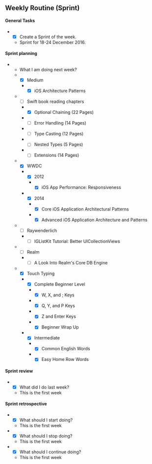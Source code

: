 ## Weekly Routine (Sprint)

#### General Tasks
* - [x] Create a Sprint of the week.
  - Sprint for 18-24 December 2016.

#### Sprint planning
* - What I am doing next week?
  * - [x] Medium
    * - [x] iOS Architecture Patterns

  * - [ ] Swift book reading chapters
    * - [x] Optional Chaining (22 Pages)
    * - [ ] Error Handling (14 Pages)
    * - [ ] Type Casting (12 Pages)
    * - [ ] Nested Types (5 Pages)
    * - [ ] Extensions (14 Pages)

  * - [x] WWDC
    * - [x] 2012
      * - [x] iOS App Performance: Responsiveness
    * - [x] 2014
      * - [x] Core iOS Application Architectural Patterns
      * - [x] Advanced iOS Application Architecture and Patterns

  * - [ ] Raywenderlich
    * - [ ] IGListKit Tutorial: Better UICollectionViews

  * - [ ] Realm
    * - [ ] A Look Into Realm's Core DB Engine

  * - [x] Touch Typing
    * - [x] Complete Beginner Level
      * - [x] W, X, and ; Keys
      * - [x] Q, Y, and P Keys
      * - [x] Z and Enter Keys
      * - [x] Beginner Wrap Up
    * - [x] Intermediate
      * - [x] Common English Words
      * - [x] Easy Home Row Words

#### Sprint review
* - [x] What did I do last week?
  - This is the first week

#### Sprint retrospective
* - [x] What should I start doing?
  - This is the first week
* - [x] What should I stop doing?
  - This is the first week
* - [x] What should I continue doing?
  - This is the first week

